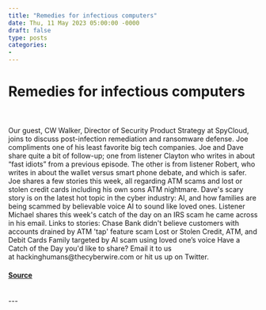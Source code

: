 ```yaml
---
title: "Remedies for infectious computers"
date: Thu, 11 May 2023 05:00:00 -0000
draft: false
type: posts
categories: 
- 
---
```

# Remedies for infectious computers

<br/>

<br/>
Our guest, CW Walker, Director of Security Product Strategy at SpyCloud, joins to discuss post-infection remediation and ransomware defense. Joe compliments one of his least favorite big tech companies. Joe and Dave share quite a bit of follow-up; one from listener Clayton who writes in about “fast idiots” from a previous episode. The other is from listener Robert, who writes in about the wallet versus smart phone debate, and which is safer. Joe shares a few stories this week, all regarding ATM scams and lost or stolen credit cards including his own sons ATM nightmare. Dave's scary story is on the latest hot topic in the cyber industry: AI, and how families are being scammed by believable voice AI to sound like loved ones. Listener Michael shares this week's catch of the day on an IRS scam he came across in his email. Links to stories: Chase Bank didn't believe customers with accounts drained by ATM 'tap' feature scam Lost or Stolen Credit, ATM, and Debit Cards Family targeted by AI scam using loved one’s voice Have a Catch of the Day you'd like to share? Email it to us at hackinghumans@thecyberwire.com or hit us up on Twitter.

#### [Source](https://thecyberwire.com/podcasts/hacking-humans/242/notes)

<br/>
---
